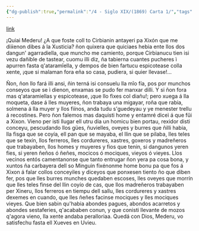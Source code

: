 ```yaml
---
{"dg-publish":true,"permalink":"/4 - Siglo XIX/(1869) Carta 1/","tags":["#Siglo_19","a1869","central","Juan_Junquera_Huergo","escrito","Gijón","carta"]}
---
```


[link](https://books.google.es/books?id=qTe_Oe6f9skC&printsec=frontcover&redir_esc=y#v=onepage&q&f=false)

¡Quiai Mederu! ¿A que foste coll to Cirbianin antayeri pa Xixón que me diẍenon dibes á la Xusticia? ñon quixera que quiciaes hebia ente llos dos dangun' agarradiella, que muncho me camiento, porque Cirbianucu tien isi vezu dañible de tastear, cuomu illi diz, ña tabierna cuantes pucheres ì apurren fasta q'ataramîella, y dempos de bien fartucu espicotease colla xente, ¡que si malaman fora eña so casa, pudiera, si quier llevase!...

Ñon, ñon llo fará illi ansi, ñin terná isi consuelu lla mîo fía, pos por munchos conseyos que se ì dienon, enxamas se pudo fer manxar dilli. Y si ñon fora mas q'ataramiellas y espicotease, ¡que llo fixes col diañu!; pero xuega á lla moqueta, dase á lles muyeres, ñon trabaya una migayar, roña que rabia, solmena á lla muyer y llos fiínos, anda tudu s'guedeyau y ye menester trellu á recostines. Pero ñon falemos mas daquisti home y entamré diceì á que fûi a Xixon. Vieno per isti llugar ell utru dia un homicu bien portau, rexidor disti conceyu, pescudando llos gües, ñuvielles, oveyes y burres que ñilli habia, lla fisga que se coyía, ell pan que se mayaba, el llin que se pilaba, lles teles que se texín, llos ferreros, lles cordureres, xastres, goxeros y madreñeros que trabayaben, llos homes y muyeres y fios que tenin, si dangunos yeren fies, si yeren ñeños ó ñeñes, mocicos ó mociques, vieyos ó vieyes. Llos vecinos entós camentanonse que tanto entrugar ñon yera pa cosa bona, y xuntos ña carbayera dell so Minguin fixénonme home bonu pa que fos á Xixon á falar collos conceyiles y diceyos que ponxesen tiento ño que diben fer, pos que lles burres munches quedaben escoses, lles oveyes que morrín que lles teles finse del llin coyío de cas, que llos madreñeros trabayaben per Xineru, llos ferreros en tiempu dell sallu, lles cordureres y xastres dexemes en cuando, que lles ñeñes facinse mociques y lles mociques vieyes. Que bien sabin qu'habia abondes pagues, abondos acarretos y abondes sestaferies, q'acababen conun, y que conisti llevante de mozos q'agora vieno, lla xente andaba peralloriaa. Quedá con Dios, Mederu, vo satisfechu fasta ell Xueves en Uvieu.

